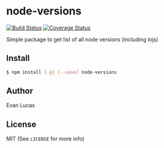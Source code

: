 # node-versions

[![Build Status](https://travis-ci.org/evanlucas/node-versions.svg)](https://travis-ci.org/evanlucas/node-versions)
[![Coverage Status](https://coveralls.io/repos/evanlucas/node-versions/badge.svg?branch=master&service=github)](https://coveralls.io/github/evanlucas/node-versions?branch=master)

Simple package to get list of all node versions (including iojs)

## Install

```bash
$ npm install [-g] [--save] node-versions
```

## Author

Evan Lucas

## License

MIT (See `LICENSE` for more info)
